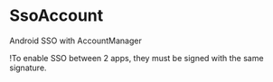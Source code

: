 # SsoAccount
Android SSO with AccountManager

!To enable SSO between 2 apps, they must be signed with the same signature.
